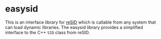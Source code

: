 # easysid

This is an interface library for [reSID](https://en.wikipedia.org/wiki/ReSID) which is callable from any system that can load dynamic libraries.
The easysid library provides a simplified interface to the C++ `SID` class from reSID.
